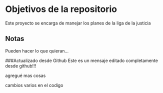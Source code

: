 # Objetivos de la repositorio

Este proyecto se encarga de manejar los planes de la liga de la justicia


## Notas
Pueden hacer lo que quieran...

###Actualizado desde Github
Este es un mensaje editado completamente desde github!!!


agregué mas cosas


cambios varios en el codigo
